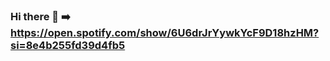 ### Hi there 👋 ➡️ https://open.spotify.com/show/6U6drJrYywkYcF9D18hzHM?si=8e4b255fd39d4fb5

<!--<iframe src="https://giphy.com/embed/qjOnvGp8coEWk" width="480" height="272" frameBorder="0" class="giphy-embed" allowFullScreen></iframe><p><a href="https://giphy.com/gifs/knockout-conor-jos-qjOnvGp8coEWk">via GIPHY</a></p>
**fanavar/fanavar** is a ✨ _special_ ✨ repository because its `README.md` (this file) appears on your GitHub profile.

Here are some ideas to get you started:

- 🔭 I’m currently working on ...
- 🌱 I’m currently learning ...
- 👯 I’m looking to collaborate on ...
- 🤔 I’m looking for help with ...
- 💬 Ask me about ...
- 📫 How to reach me: ...
- 😄 Pronouns: ...
- ⚡ Fun fact: ...
-->
